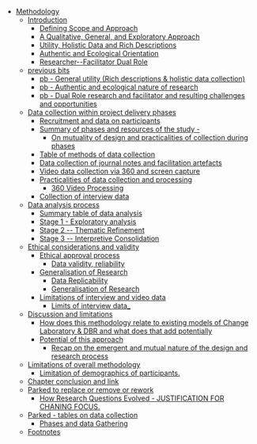 -   [Methodology](#methodology)
    -   [Introduction](#introduction)
        -   [Defining Scope and Approach](#defining-scope-and-approach)
        -   [A Qualitative, General, and Exploratory
            Approach](#a-qualitative-general-and-exploratory-approach)
        -   [Utility, Holistic Data and Rich
            Descriptions](#utility-holistic-data-and-rich-descriptions)
        -   [Authentic and Ecological
            Orientation](#authentic-and-ecological-orientation)
        -   [Researcher--Facilitator Dual
            Role](#researcherfacilitator-dual-role)
    -   [previous bits](#previous-bits)
        -   [pb - General utility (Rich descriptions & holistic data
            collection)](#pb---general-utility-rich-descriptions-holistic-data-collection)
        -   [pb - Authentic and ecological nature of
            research](#pb---authentic-and-ecological-nature-of-research)
        -   [pb - Dual Role research and facilitator and resulting
            challenges and
            opportunities](#pb---dual-role-research-and-facilitator-and-resulting-challenges-and-opportunities)
    -   [Data collection within project delivery
        phases](#data-collection-within-project-delivery-phases)
        -   [Recruitment and data on
            participants](#recruitment-and-data-on-participants)
        -   [Summary of phases and resources of the study
            -](#summary-of-phases-and-resources-of-the-study--)
            -   [On mutuality of design and practicalities of collection
                during
                phases](#on-mutuality-of-design-and-practicalities-of-collection-during-phases)
        -   [Table of methods of data
            collection](#table-of-methods-of-data-collection)
        -   [Data collection of journal notes and facilitation
            artefacts](#data-collection-of-journal-notes-and-facilitation-artefacts)
        -   [Video data collection via 360 and screen
            capture](#video-data-collection-via-360-and-screen-capture)
        -   [Practicalities of data collection and
            processing](#practicalities-of-data-collection-and-processing)
            -   [360 Video Processing](#video-processing)
        -   [Collection of interview
            data](#collection-of-interview-data)
    -   [Data analysis process](#data-analysis-process)
        -   [Summary table of data
            analysis](#summary-table-of-data-analysis)
        -   [Stage 1 - Exploratory
            analysis](#stage-1---exploratory-analysis)
        -   [Stage 2 -- Thematic
            Refinement](#stage-2-thematic-refinement)
        -   [Stage 3 -- Interpretive
            Consolidation](#stage-3-interpretive-consolidation)
    -   [Ethical considerations and
        validity](#ethical-considerations-and-validity)
        -   [Ethical approval process](#ethical-approval-process)
            -   [Data validity, reliability](#data-validity-reliability)
        -   [Generalisation of Research](#generalisation-of-research)
            -   [Data Replicability](#data-replicability)
            -   [Generalisation of
                Research](#generalisation-of-research-1)
        -   [Limitations of interview and video
            data](#limitations-of-interview-and-video-data)
            -   [Limits of interview data\_](#limits-of-interview-data_)
    -   [Discussion and limitations](#discussion-and-limitations)
        -   [How does this methodology relate to existing models of
            Change Laboratory & DBR and what does that add
            potentially](#how-does-this-methodology-relate-to-existing-models-of-change-laboratory-dbr-and-what-does-that-add-potentially)
        -   [Potential of this approach](#potential-of-this-approach)
            -   [Recap on the emergent and mutual nature of the design
                and research
                process](#recap-on-the-emergent-and-mutual-nature-of-the-design-and-research-process)
    -   [Limitations of overall
        methodology](#limitations-of-overall-methodology)
        -   [Limitation of demographics of
            participants.](#limitation-of-demographics-of-participants.)
    -   [Chapter conclusion and link](#chapter-conclusion-and-link)
    -   [Parked to replace or remove or
        rework](#parked-to-replace-or-remove-or-rework)
        -   [How Research Questions Evolved - JUSTIFICATION FOR CHANING
            FOCUS.](#how-research-questions-evolved---justification-for-chaning-focus.)
    -   [Parked - tables on data
        collection](#parked---tables-on-data-collection)
        -   [Phases and data Gathering](#phases-and-data-gathering)
    -   [Footnotes](#footnotes)
